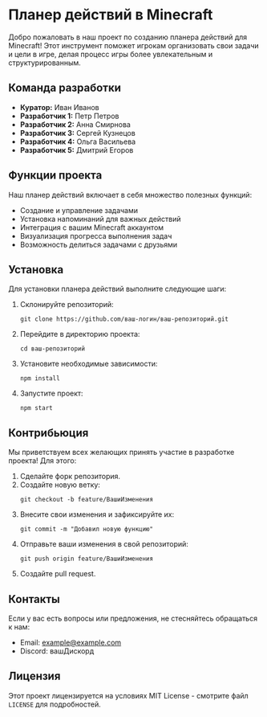 <html>
<head>
  <title>Планер действий в Minecraft</title>
</head>
<body>

  <h1>Планер действий в Minecraft</h1>
  <p>Добро пожаловать в наш проект по созданию планера действий для Minecraft! Этот инструмент поможет игрокам организовать свои задачи и цели в игре, делая процесс игры более увлекательным и структурированным.</p>

  <h2>Команда разработки</h2>
  <ul>
    <li><strong>Куратор:</strong> Иван Иванов</li>
    <li><strong>Разработчик 1:</strong> Петр Петров</li>
    <li><strong>Разработчик 2:</strong> Анна Смирнова</li>
    <li><strong>Разработчик 3:</strong> Сергей Кузнецов</li>
    <li><strong>Разработчик 4:</strong> Ольга Васильева</li>
    <li><strong>Разработчик 5:</strong> Дмитрий Егоров</li>
  </ul>

  <h2>Функции проекта</h2>
  <p>Наш планер действий включает в себя множество полезных функций:</p>
  <ul>
    <li>Создание и управление задачами</li>
    <li>Установка напоминаний для важных действий</li>
    <li>Интеграция с вашим Minecraft аккаунтом</li>
    <li>Визуализация прогресса выполнения задач</li>
    <li>Возможность делиться задачами с друзьями</li>
  </ul>

  <h2>Установка</h2>
  <p>Для установки планера действий выполните следующие шаги:</p>
  <ol>
    <li>Склонируйте репозиторий:</li>
    <pre><code>git clone https://github.com/ваш-логин/ваш-репозиторий.git</code></pre>
    <li>Перейдите в директорию проекта:</li>
    <pre><code>cd ваш-репозиторий</code></pre>
    <li>Установите необходимые зависимости:</li>
    <pre><code>npm install</code></pre>
    <li>Запустите проект:</li>
    <pre><code>npm start</code></pre>
  </ol>

  <h2>Контрибьюция</h2>
  <p>Мы приветствуем всех желающих принять участие в разработке проекта! Для этого:</p>
  <ol>
    <li>Сделайте форк репозитория.</li>
    <li>Создайте новую ветку:</li>
    <pre><code>git checkout -b feature/ВашиИзменения</code></pre>
    <li>Внесите свои изменения и зафиксируйте их:</li>
    <pre><code>git commit -m "Добавил новую функцию"</code></pre>
    <li>Отправьте ваши изменения в свой репозиторий:</li>
    <pre><code>git push origin feature/ВашиИзменения</code></pre>
    <li>Создайте pull request.</li>
  </ol>

  <h2>Контакты</h2>
  <p>Если у вас есть вопросы или предложения, не стесняйтесь обращаться к нам:</p>
  <ul>
    <li>Email: <a href="mailto:example@example.com">example@example.com</a></li>
    <li>Discord: вашДискорд</li>
  </ul>

  <h2>Лицензия</h2>
  <p>Этот проект лицензируется на условиях MIT License - смотрите файл <code>LICENSE</code> для подробностей.</p>

</body>
</html>